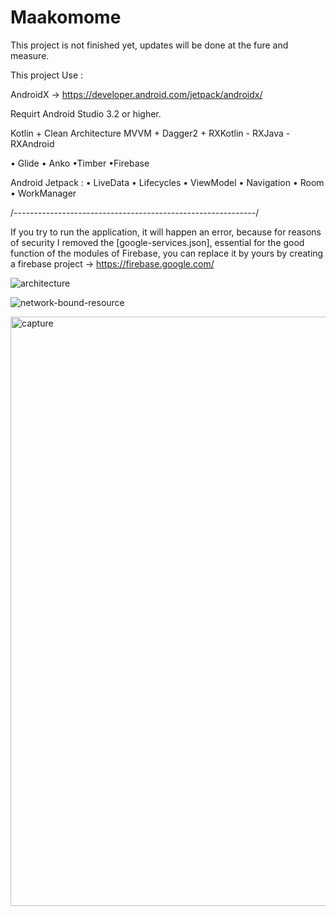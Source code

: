 # Maakomome


This project is not finished yet, updates will be done at the fure and measure.



This project Use :

AndroidX -> https://developer.android.com/jetpack/androidx/

Requirt Android Studio 3.2  or  higher.

Kotlin + Clean Architecture MVVM + Dagger2 + RXKotlin - RXJava - RXAndroid

• Glide • Anko •Timber •Firebase

Android Jetpack : • LiveData • Lifecycles • ViewModel • Navigation • Room • WorkManager



/*------------------------------------------------------------*/

If you try to run the application, it will happen an error, because for reasons of security I removed the [google-services.json], essential for the good function of the modules of Firebase, you can replace it by yours by creating a firebase project -> https://firebase.google.com/





![architecture](https://user-images.githubusercontent.com/8759564/50989729-70583600-1510-11e9-8161-a79aeab7c85c.png)


![network-bound-resource](https://user-images.githubusercontent.com/8759564/51085957-7fbdc600-1740-11e9-834f-79cbb1958efa.png)


<img width="943" alt="capture" src="https://user-images.githubusercontent.com/8759564/51076511-95c47b80-1699-11e9-85aa-05c783334510.png">
